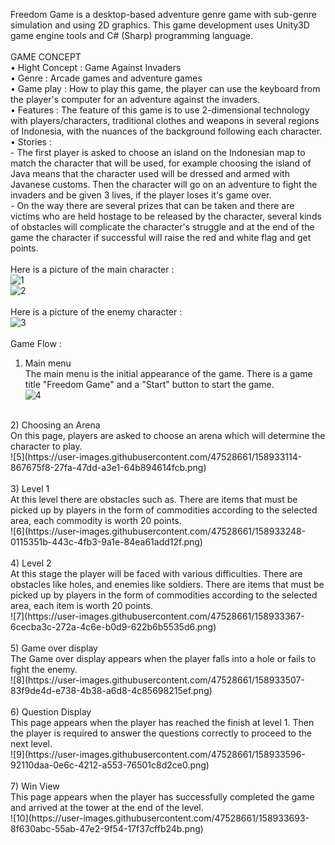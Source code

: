 Freedom Game is a desktop-based adventure genre game with sub-genre simulation and using 2D graphics. This game development uses Unity3D game engine tools and C# (Sharp) programming language.</br>
</br>
GAME CONCEPT</br>
• Hight Concept : Game Against Invaders</br>
• Genre         : Arcade games and adventure games</br>
• Game play     : How to play this game, the player can use the keyboard from the player's computer for an adventure against the invaders.</br>
• Features      : The feature of this game is to use 2-dimensional technology with players/characters, traditional clothes and weapons in several regions of Indonesia,                     with the nuances of the background following each character.</br>
• Stories       :</br>
                - The first player is asked to choose an island on the Indonesian map to match the character that will be used, for example choosing the island of Java                   means that the character used will be dressed and armed with Javanese customs. Then the character will go on an adventure to fight the invaders and be                   given 3 lives, if the player loses it's game over.</br>
                - On the way there are several prizes that can be taken and there are victims who are held hostage to be released by the character, several kinds of                     obstacles will complicate the character's struggle and at the end of the game the character if successful will raise the red and white flag and get                       points.</br>
</br>
Here is a picture of the main character :</br>
![1](https://user-images.githubusercontent.com/47528661/158932381-9666322e-b16c-411c-bf75-e71448fc0fe5.PNG)</br>
![2](https://user-images.githubusercontent.com/47528661/158932431-1fcf81cf-c1c6-459a-9dd8-0747b34419e1.PNG)</br>
</br>
Here is a picture of the enemy character :</br>
![3](https://user-images.githubusercontent.com/47528661/158932543-4e2d1118-3ca0-444e-aba5-00be690aa112.PNG)</br>
</br>
Game Flow : </br>
1) Main menu </br>
The main menu is the initial appearance of the game. There is a game title "Freedom Game" and a "Start" button to start the game.</br>
![4](https://user-images.githubusercontent.com/47528661/158932970-ebecfd43-4959-4bdc-92ea-d2bf2a0d0ce0.png)</br>
</br>
2) Choosing an Arena</br>
On this page, players are asked to choose an arena which will determine the character to play.</br>
![5](https://user-images.githubusercontent.com/47528661/158933114-867675f8-27fa-47dd-a3e1-64b894614fcb.png) </br>
</br>
3) Level 1 </br>
At this level there are obstacles such as. There are items that must be picked up by players in the form of commodities according to the selected area, each commodity is worth 20 points.</br>
![6](https://user-images.githubusercontent.com/47528661/158933248-0115351b-443c-4fb3-9a1e-84ea61add12f.png)</br>
</br>
4) Level 2</br>
At this stage the player will be faced with various difficulties. There are obstacles like holes, and enemies like soldiers. There are items that must be picked up by players in the form of commodities according to the selected area, each item is worth 20 points.</br>
![7](https://user-images.githubusercontent.com/47528661/158933367-6cecba3c-272a-4c6e-b0d9-622b6b5535d6.png)</br>
</br>
5) Game over display</br>
The Game over display appears when the player falls into a hole or fails to fight the enemy.</br>
![8](https://user-images.githubusercontent.com/47528661/158933507-83f9de4d-e738-4b38-a6d8-4c85698215ef.png)</br>
</br>
6) Question Display</br>
This page appears when the player has reached the finish at level 1. Then the player is required to answer the questions correctly to proceed to the next level.</br>
![9](https://user-images.githubusercontent.com/47528661/158933596-92110daa-0e6c-4212-a553-76501c8d2ce0.png) </br>
</br>
7) Win View</br>
This page appears when the player has successfully completed the game and arrived at the tower at the end of the level.</br>
![10](https://user-images.githubusercontent.com/47528661/158933693-8f630abc-55ab-47e2-9f54-17f37cffb24b.png)</br>

